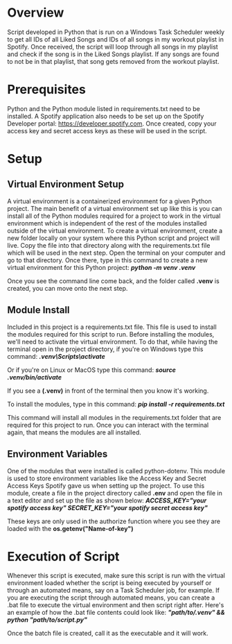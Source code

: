# Overview
Script developed in Python that is run on a Windows Task Scheduler weekly to get all IDs of all Liked Songs and IDs of all songs in my workout playlist in Spotify. Once received, the script will loop through all songs in my playlist and check if the song is in the Liked Songs playlist. If any songs are found to not be in that playlist, that song gets removed from the workout playlist.

# Prerequisites
Python and the Python module listed in requirements.txt need to be installed. A Spotify application also needs to be set up on the Spotify Developer portal: https://developer.spotify.com. Once created, copy your access key and secret access keys as these will be used in the script.

# Setup

## Virtual Environment Setup
A virtual environment is a containerized environment for a given Python project. The main benefit of a virtual environment set up like this is you can install all of the Python modules required for a project to work in the virtual environment which is independent of the rest of the modules installed outside of the virtual environment. To create a virtual environment, create a new folder locally on your system where this Python script and project will live. Copy the file into that directory along with the requirements.txt file which will be used in the next step. Open the terminal on your computer and go to that directory. Once there, type in this command to create a new virtual environment for this Python project: 
***python -m venv .venv***

Once you see the command line come back, and the folder called **.venv** is created, you can move onto the next step.

## Module Install
Included in this project is a requirements.txt file. This file is used to install the modules required for this script to run. Before installing the modules, we'll need to activate the virtual environment. To do that, while having the terminal open in the project directory, if you're on Windows type this command:
***.venv\Scripts\activate***

Or if you're on Linux or MacOS type this command:
***source .venv/bin/activate***

If you see a **(.venv)** in front of the terminal then you know it's working.

To install the modules, type in this command:
***pip install -r requirements.txt***

This command will install all modules in the requirements.txt folder that are required for this project to run. Once you can interact with the terminal again, that means the modules are all installed.

## Environment Variables
One of the modules that were installed is called python-dotenv. This module is used to store environment variables like the Access Key and Secret Access Keys Spotify gave us when setting up the project. To use this module, create a file in the project directory called **.env** and open the file in a text editor and set up the file as shown below:
***ACCESS_KEY="your spotify access key"
SECRET_KEY="your spotify secret access key"***

These keys are only used in the authorize function where you see they are loaded with the **os.getenv("Name-of-key")**

# Execution of Script
Whenever this script is executed, make sure this script is run with the virtual environment loaded whether the script is being executed by yourself or through an automated means, say on a Task Scheduler job, for example. If you are executing the script through automated means, you can create a .bat file to execute the virtual environment and then script right after. Here's an example of how the .bat file contents could look like:
***"path/to/.venv" && python "path/to/script.py"***

Once the batch file is created, call it as the executable and it will work.
